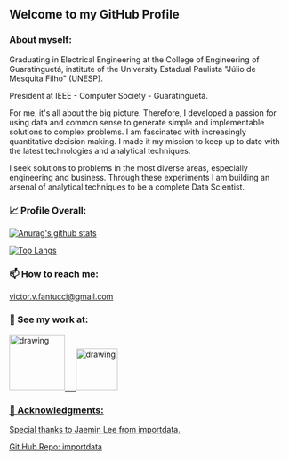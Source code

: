 ## Welcome to my GitHub Profile

### About myself:

Graduating in Electrical Engineering at the College of Engineering of Guaratinguetá, institute of the University Estadual Paulista "Júlio de Mesquita Filho" (UNESP).

President at IEEE - Computer Society - Guaratinguetá.

For me, it's all about the big picture. Therefore, I developed a passion for using data and common sense to generate simple and implementable solutions to complex problems. I am fascinated with increasingly quantitative decision making. I made it my mission to keep up to date with the latest technologies and analytical techniques.

I seek solutions to problems in the most diverse areas, especially engineering and business. Through these experiments I am building an arsenal of analytical techniques to be a complete Data Scientist.

### :chart_with_upwards_trend: Profile Overall:

[![Anurag's github stats](https://github-readme-stats.vercel.app/api?username=VictorFantucci)](https://github.com/anuraghazra/github-readme-statsapi?username=VictorFantucci&show_icons=true&theme=synthwave)

[![Top Langs](https://github-readme-stats.vercel.app/api/top-langs/?username=VictorFantucci)](https://github.com/anuraghazra/github-readme-stats)

### 📫 How to reach me:

victor.v.fantucci@gmail.com

### 🔭 See my work at:

<a href="https://www.linkedin.com/in/victor-vinci-fantucci-485464187"><img src="https://res.cloudinary.com/importdata/image/upload/v1595012354/linkedin_t9qiwy.png" alt="drawing" width="100"/> &nbsp;&nbsp;&nbsp;&nbsp;<a href="https://www.kaggle.com/victorvincifantucci"><img src="https://res.cloudinary.com/importdata/image/upload/v1595012924/kaggle_ksaktb.png" alt="drawing" width="75"/>
  
### 💬 Acknowledgments:
Special thanks to Jaemin Lee from importdata.

[Git Hub Repo: importdata](https://github.com/importdata/importdata)
